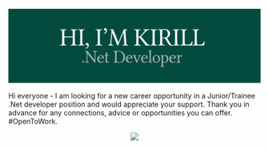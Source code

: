 ![](https://github.com/kirillbb/kirillbb/blob/dev/intod2.jpg?raw=true)

Hi everyone - I am looking for a new career opportunity in a Junior/Trainee .Net developer position and would appreciate your support. Thank you in advance for any connections, advice or opportunities you can offer. #OpenToWork. 

<p align="center">
    <img src="https://skillicons.dev/icons?i=cs,net,git,powershell,js,html,css,bootstrap,visualstudio,ps" />
</p>

